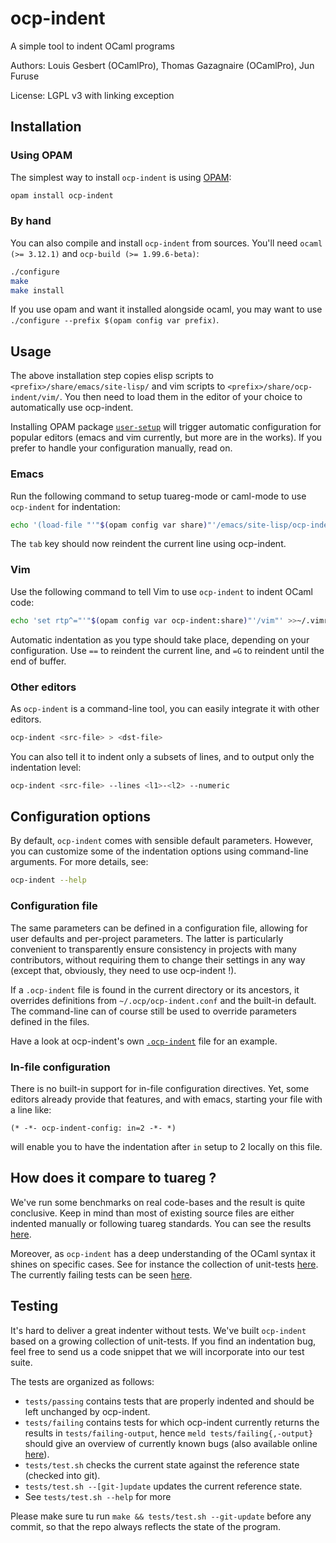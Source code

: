 # ocp-indent

A simple tool to indent OCaml programs

Authors: Louis Gesbert (OCamlPro), Thomas Gazagnaire (OCamlPro), Jun Furuse

License: LGPL v3 with linking exception

## Installation

### Using OPAM

The simplest way to install `ocp-indent` is using [OPAM](http://opam.ocamlpro.com):

```bash
opam install ocp-indent
```

### By hand

You can also compile and install `ocp-indent` from sources. You'll need `ocaml
(>= 3.12.1)` and `ocp-build (>= 1.99.6-beta)`:

```bash
./configure
make
make install
```

If you use opam and want it installed alongside ocaml, you may want to use
`./configure --prefix $(opam config var prefix)`.

## Usage

The above installation step copies elisp scripts to
`<prefix>/share/emacs/site-lisp/` and vim scripts to
`<prefix>/share/ocp-indent/vim/`. You then need to load them in the editor of
your choice to automatically use ocp-indent.

Installing OPAM package
[`user-setup`](https://opam.ocaml.org/packages/user-setup/user-setup.0.3/) will
trigger automatic configuration for popular editors (emacs and vim currently,
but more are in the works). If you prefer to handle your configuration manually,
read on.

### Emacs

Run the following command to setup tuareg-mode or caml-mode to use `ocp-indent`
for indentation:

```bash
echo '(load-file "'"$(opam config var share)"'/emacs/site-lisp/ocp-indent.el")' >>~/.emacs
```

The `tab` key should now reindent the current line using ocp-indent.

### Vim

Use the following command to tell Vim to use `ocp-indent` to indent OCaml code:

```bash
echo 'set rtp^="'"$(opam config var ocp-indent:share)"'/vim"' >>~/.vimrc
```

Automatic indentation as you type should take place, depending on your
configuration. Use `==` to reindent the current line, and `=G` to reindent until
the end of buffer.

### Other editors

As `ocp-indent` is a command-line tool, you can easily integrate it with other editors.

```bash
ocp-indent <src-file> > <dst-file>
```

You can also tell it to indent only a subsets of lines, and to output only the indentation level:

```bash
ocp-indent <src-file> --lines <l1>-<l2> --numeric
```

## Configuration options

By default, `ocp-indent` comes with sensible default parameters. However,
you can customize some of the indentation options using command-line
arguments. For more details, see:

```bash
ocp-indent --help
```

### Configuration file
The same parameters can be defined in a configuration file, allowing for user
defaults and per-project parameters. The latter is particularly convenient to
transparently ensure consistency in projects with many contributors, without
requiring them to change their settings in any way (except that, obviously, they
need to use ocp-indent !).

If a `.ocp-indent` file is found in the current directory or its ancestors, it
overrides definitions from `~/.ocp/ocp-indent.conf` and the built-in default.
The command-line can of course still be used to override parameters defined in
the files.

Have a look at ocp-indent's own [`.ocp-indent`](.ocp-indent) file for an
example.

### In-file configuration
There is no built-in support for in-file configuration directives. Yet, some
editors already provide that features, and with emacs, starting your file with a
line like:

```
(* -*- ocp-indent-config: in=2 -*- *)
```

will enable you to have the indentation after `in` setup to 2 locally on this
file.


## How does it compare to tuareg ?

We've run some benchmarks on real code-bases and the result is quite
conclusive. Keep in mind than most of existing source files are
either indented manually or following tuareg standards. You can
see the results [here](http://htmlpreview.github.com/?https://github.com/AltGr/ocp-indent-tests/blob/master/status.html).

Moreover, as `ocp-indent` has a deep understanding of the OCaml syntax
it shines on specific cases. See for instance the collection of
unit-tests
[here](https://github.com/OCamlPro/ocp-indent/tree/master/tests/passing). The
currently failing tests can be seen
[here](http://htmlpreview.github.com/?https://github.com/OCamlPro/ocp-indent/blob/master/tests/failing.html).


## Testing

It's hard to deliver a great indenter without tests. We've built
`ocp-indent` based on a growing collection of unit-tests. If you find an
indentation bug, feel free to send us a code snippet that we will
incorporate into our test suite.

The tests are organized as follows:

* `tests/passing` contains tests that are properly indented and should be left
  unchanged by ocp-indent.
* `tests/failing` contains tests for which ocp-indent currently returns the
  results in `tests/failing-output`, hence `meld tests/failing{,-output}` should
  give an overview of currently known bugs (also available online
  [here](http://htmlpreview.github.com/?https://github.com/OCamlPro/ocp-indent/blob/master/tests/failing.html)).
* `tests/test.sh` checks the current state against the reference state (checked
  into git).
* `tests/test.sh --[git-]update` updates the current reference state.
* See `tests/test.sh --help` for more

Please make sure tu run `make && tests/test.sh --git-update` before any commit,
so that the repo always reflects the state of the program.
